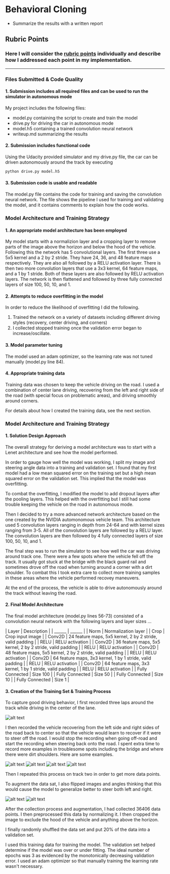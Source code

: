 # **Behavioral Cloning** 

* Summarize the results with a written report

[//]: # (Image References)

[recover-dirt]: ./examples/dirt-recover.jpg "Dirt Recovery"
[recover-turn]: ./examples/turn-recover.jpg "Turn Recovery"
[recover-line]: ./examples/line-recover.jpg "Line Recovery"
[recover-bridge]: ./examples/bridge-recover.jpg "Bridge Recovery"
[center]: ./examples/center.jpg "Center Driving"
[normal]: ./examples/normal.jpg "Normal"
[flipped]: ./examples/flipped.jpg "Flipped"

## Rubric Points
### Here I will consider the [rubric points](https://review.udacity.com/#!/rubrics/432/view) individually and describe how I addressed each point in my implementation.  

---
### Files Submitted & Code Quality

#### 1. Submission includes all required files and can be used to run the simulator in autonomous mode

My project includes the following files:
* model.py containing the script to create and train the model
* drive.py for driving the car in autonomous mode
* model.h5 containing a trained convolution neural network 
* writeup.md summarizing the results

#### 2. Submission includes functional code
Using the Udacity provided simulator and my drive.py file, the car can be driven autonomously around the track by executing 
```sh
python drive.py model.h5
```

#### 3. Submission code is usable and readable

The model.py file contains the code for training and saving the convolution neural network. The file shows the pipeline I used for training and validating the model, and it contains comments to explain how the code works.

### Model Architecture and Training Strategy

#### 1. An appropriate model architecture has been employed

My model starts with a normalizion layer and a cropping layer to remove parts of the image above the horizon and below the hood of the vehicle.  Following this the network has 5 convolutional layers.  The first three use a 5x5 kernel and a 2 by 2 stride.  They have 24, 36, and 48 feature maps respectively.  They are also all followed by a RELU activation layer.  There is then two more convolution layers that use a 3x3 kernel, 64 feature maps, and a 1 by 1 stride.  Both of these layers are also followed by RELU activation layers.  The network is then flattened and followed by three fully connected layers of size 100, 50, 10, and 1.


#### 2. Attempts to reduce overfitting in the model

In order to reduce the likelihood of overfitting I did the following.
1. Trained the network on a variety of datasets including different driving styles (recovery, center driving, and corners)
2. I collected stopped training once the validation error began to increase/oscillate.

#### 3. Model parameter tuning

The model used an adam optimizer, so the learning rate was not tuned manually (model.py line 84).

#### 4. Appropriate training data

Training data was chosen to keep the vehicle driving on the road. I used a combination of center lane driving, recovering from the left and right side of the road (with special focus on problematic areas), and driving smoothly around corners.

For details about how I created the training data, see the next section. 

### Model Architecture and Training Strategy

#### 1. Solution Design Approach

The overall strategy for deriving a model architecture was to start with a Lenet architecture and see how the model performed.  

In order to gauge how well the model was working, I split my image and steering angle data into a training and validation set. I found that my first model had a low mean squared error on the training set but a high mean squared error on the validation set. This implied that the model was overfitting. 

To combat the overfitting, I modified the model to add dropout layers after the pooling layers.  This helped with the overfitting but I still had some trouble keeping the vehicle on the road in autonomous mode.

Then I decided to try a more advanced network architecture based on the one created by the NVIDIA automonomous vehicle team.  This architecture used 5 convolution layers ranging in depth from 24-64 and with kernel sizes ranging from 3-5.  All of the convolution layers are followed by a RELU layer.  The convolution layers are then followed by 4 fully connected layers of size 100, 50, 10, and 1.

The final step was to run the simulator to see how well the car was driving around track one. There were a few spots where the vehicle fell off the track.  It usually got stuck at the bridge with the black guard rail and sometimes drove off the road when turning around a corner with a dirt shoulder.  To combat this I took extra care to collect more training samples in these areas where the vehicle performed recovey maneuvers.

At the end of the process, the vehicle is able to drive autonomously around the track without leaving the road.

#### 2. Final Model Architecture


The final model architecture (model.py lines 56-73) consisted of a convolution neural network with the following layers and layer sizes ...

| Layer | Description |
| ______ | ______ |
| Norm   | Normalization layer |
| Crop   | Crop input image |
| Conv2D | 24 feature maps, 5x5 kernel, 2 by 2 stride, valid padding |
| RELU   | RELU activation |
| Conv2D | 36 feature maps, 5x5 kernel, 2 by 2 stride, valid padding |
| RELU   | RELU activation |
| Conv2D | 48 feature maps, 5x5 kernel, 2 by 2 stride, valid padding |
| RELU   | RELU activation |
| Conv2D | 64 feature maps, 3x3 kernel, 1 by 1 stride, valid padding |
| RELU   | RELU activation |
| Conv2D | 64 feature maps, 3x3 kernel, 1 by 1 stride, valid padding |
| RELU   | RELU activation |
| Fully Connected | Size 100 |
| Fully Connected | Size 50 |
| Fully Connected | Size 10 |
| Fully Connected | Size 1 |

#### 3. Creation of the Training Set & Training Process

To capture good driving behavior, I first recorded three laps around the track while driving in the center of the lane.

![alt text][center]

I then recorded the vehicle recovering from the left side and right sides of the road back to center so that the vehicle would learn to recover if it were to steer off the road.  I would stop the recording when going off-road and start the recording when steering back onto the road.  I spent extra time to record more examples in troublesome spots including the bridge and where there were dirt shoulders.  Here are some examples.

![alt text][recover-dirt]
![alt text][recover-line]
![alt text][recover-bridge]
![alt text][recover-turn]

Then I repeated this process on track two in order to get more data points.

To augment the data sat, I also flipped images and angles thinking that this would cause the model to generalize better to steer both left and right.

![alt text][normal]
![alt text][flipped]


After the collection process and augmentation, I had collected 36406 data points. I then preprocessed this data by normalizing it.  I then cropped the image to exclude the hood of the vehicle and anything above the horizon.


I finally randomly shuffled the data set and put 20% of the data into a validation set. 

I used this training data for training the model. The validation set helped determine if the model was over or under fitting. The ideal number of epochs was 3 as evidenced by the monotonically decreasing validation error. I used an adam optimizer so that manually training the learning rate wasn't necessary.

